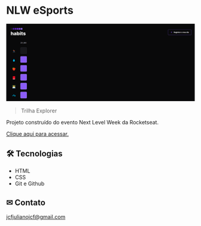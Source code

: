 # NLW eSports

![preview](Explorer/.github/preview.png)

> Trilha Explorer

Projeto construído do evento Next Level Week da Rocketseat.

[Clique aqui para acessar.](https://JCFJulianoJCF.github.io/NLWEsports/Explorer)

## 🛠 Tecnologias

- HTML
- CSS
- Git e Github

## ✉ Contato

jcfjulianojcf@gmail.com
